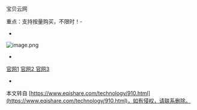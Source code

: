 宝贝云网

重点：支持按量购买，不限时！-

-

![image.png](https://www.eqishare.com/zb_users/upload/2022/02/202202141644820698646632.png)

-

[官网1](http://v3ssy.xyz/#/register?code=wK5ddmAd) [官网2 ](http://v3ssy.xyz/#/register?code=sGeRmWov) [官网3](http://v3ssy.xyz/#/register?code=BBSzLZIN)

-

本文转自 [https://www.eqishare.com/technology/910.html](https://www.eqishare.com/technology/910.html)，如有侵权，请联系删除。